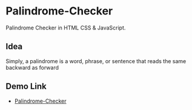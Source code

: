 # Palindrome-Checker

 Palindrome Checker in HTML CSS & JavaScript.

## Idea

 Simply, a palindrome is a word, phrase, or sentence that reads the same backward as forward

## Demo Link
- [Palindrome-Checker](https://raheemamer.github.io/Palindrome-Checker/)
